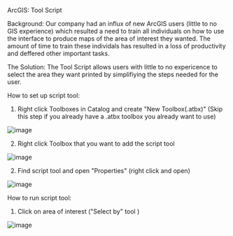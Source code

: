 ArcGIS: Tool Script

Background:
Our company had an influx of new ArcGIS users (little to no GIS experience) which resulted a need to train all individuals on how to use the interface to produce maps of the area of interest they wanted. The amount of time to train these individals has resulted in a loss of productivity and deffered other important tasks.
 

The Solution:
The Tool Script allows users with little to no expericence to select the area they want printed by simplifiying the steps needed for the user.

How to set up script tool:
1) Right click Toolboxes in Catalog and create "New Toolbox(.atbx)" (Skip this step if you already have a .atbx toolbox you already want to use)

![image](https://user-images.githubusercontent.com/79226456/215905039-bc0444f4-3ae2-4a6e-8d19-cec9be98a5c0.png)

2) Right click Toolbox that you want to add the script tool

![image](https://user-images.githubusercontent.com/79226456/215905372-72f8d2ca-724e-4498-8b45-566e4e40d05b.png)

2) Find script tool and open "Properties" (right click and open)

![image](https://user-images.githubusercontent.com/79226456/215906189-fc154fcc-7256-4615-aadc-fba03d8541ac.png)



How to run script tool:
1) Click on area of interest ("Select by" tool )

![image](https://user-images.githubusercontent.com/79226456/215903252-f41f0d24-6f23-4719-8f38-d786e70e2172.png)


